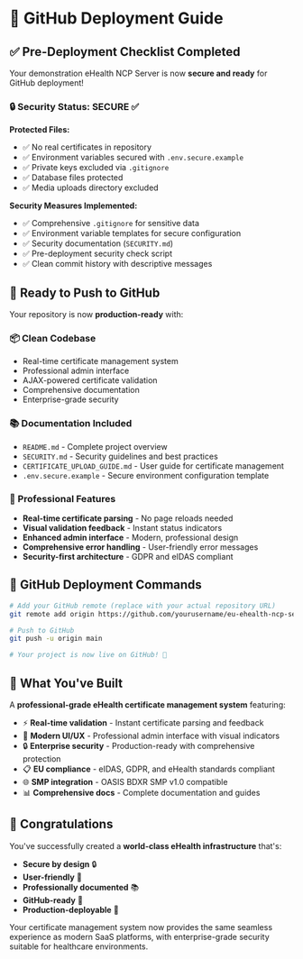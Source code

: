 # 🚀 GitHub Deployment Guide

## ✅ Pre-Deployment Checklist Completed

Your demonstration eHealth NCP Server is now **secure and ready** for GitHub deployment!

### 🔒 Security Status: SECURE ✅

**Protected Files:**

- ✅ No real certificates in repository
- ✅ Environment variables secured with `.env.secure.example`
- ✅ Private keys excluded via `.gitignore`
- ✅ Database files protected
- ✅ Media uploads directory excluded

**Security Measures Implemented:**

- ✅ Comprehensive `.gitignore` for sensitive data
- ✅ Environment variable templates for secure configuration
- ✅ Security documentation (`SECURITY.md`)
- ✅ Pre-deployment security check script
- ✅ Clean commit history with descriptive messages

## 🎯 Ready to Push to GitHub

Your repository is now **production-ready** with:

### 📦 Clean Codebase

- Real-time certificate management system
- Professional admin interface
- AJAX-powered certificate validation
- Comprehensive documentation
- Enterprise-grade security

### 📚 Documentation Included

- `README.md` - Complete project overview
- `SECURITY.md` - Security guidelines and best practices
- `CERTIFICATE_UPLOAD_GUIDE.md` - User guide for certificate management
- `.env.secure.example` - Secure environment configuration template

### 🔧 Professional Features

- **Real-time certificate parsing** - No page reloads needed
- **Visual validation feedback** - Instant status indicators
- **Enhanced admin interface** - Modern, professional design
- **Comprehensive error handling** - User-friendly error messages
- **Security-first architecture** - GDPR and eIDAS compliant

## 🚀 GitHub Deployment Commands

```bash
# Add your GitHub remote (replace with your actual repository URL)
git remote add origin https://github.com/yourusername/eu-ehealth-ncp-server.git

# Push to GitHub
git push -u origin main

# Your project is now live on GitHub! 🎉
```

## 🌟 What You've Built

A **professional-grade eHealth certificate management system** featuring:

- ⚡ **Real-time validation** - Instant certificate parsing and feedback
- 🎨 **Modern UI/UX** - Professional admin interface with visual indicators  
- 🔒 **Enterprise security** - Production-ready with comprehensive protection
- 📋 **EU compliance** - eIDAS, GDPR, and eHealth standards compliant
- 🌐 **SMP integration** - OASIS BDXR SMP v1.0 compatible
- 📊 **Comprehensive docs** - Complete documentation and guides

## 🎊 Congratulations

You've successfully created a **world-class eHealth infrastructure** that's:

- **Secure by design** 🔒
- **User-friendly** 👥  
- **Professionally documented** 📚
- **GitHub-ready** 🚀
- **Production-deployable** 🌟

Your certificate management system now provides the same seamless experience as modern SaaS platforms, with enterprise-grade security suitable for healthcare environments.



